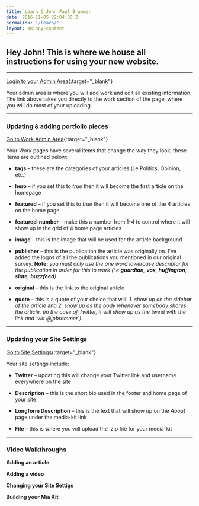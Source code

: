 ```yaml
---
title: Learn | John Paul Brammer
date: 2016-11-05 22:04:00 Z
permalink: "/learn/"
layout: skinny-content
---
```


## Hey John! This is where we house all instructions for using your new website.

---

[Login to your Admin Area](https://manage.siteleaf.com/sites/581e54fce2771c33c3a5a45e/collections/work){:target="_blank"}

Your admin area is where you will add work and edit all existing information. The link above takes you directly to the work section of the page, where you will do most of your uploading.

---

### Updating & adding portfolio pieces

[Go to Work Admin Area](https://manage.siteleaf.com/sites/581e54fce2771c33c3a5a45e/collections/work){:target="_blank"}

Your *Work* pages have several items that change the way they look, these items are outlined below:

* **tags** – these are the categories of your articles (i.e Politics, Opinion, etc.)

* **hero** – if you set this to *true* then it will become the first article on the homepage

* **featured** – if you set this to *true* then it will become one of the 4 articles on the home page

* **featured-number** – make this a number from 1-4 to control where it will show up in the grid of 4 home page articles

* **image** – this is the image that will be used for the article background

* **publisher** – this is the publication the article was originally on. I've added the logos of all the publications you mentioned in our original survey. **Note:** *you must only use the one word lowercase descriptor for the publication in order for this to work (i.e **guardian**, **vox**, **huffington**, **slate**, **buzzfeed**)*

* **original** – this is the link to the original article

* **quote** – this is a quote of your choice that will: *1. show up on the sidebar of the article* and *2. show up as the body whenever somebody shares the article. (in the case of Twitter, it will show up as the tweet with the link and 'via @jpbrammer')*

---

### Updating your Site Settings

[Go to Site Settings](https://manage.siteleaf.com/sites/581e54fce2771c33c3a5a45e/edit?section=general){:target="_blank"}

Your site settings include:

* **Twitter** – updating this will change your Twitter link and username everywhere on the site

* **Description** – this is the short bio used in the footer and home page of your site

* **Longform Description** – this is the text that will show up on the *About* page under the media-kit link

* **File** – this is where you will upload the .zip file for your media-kit

---

### Video Walkthroughs

**Adding an article**

**Adding a video**

**Changing your Site Settigs**

**Building your Mia Kit**
